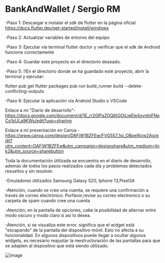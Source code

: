 # BankAndWallet / Sergio RM


-Paso 1: Descargar e instalar el sdk de flutter en la página oficial https://docs.flutter.dev/get-started/install/windows

-Paso 2: Actualizar variables de entorno del equipo 

-Paso 3: Ejecutar vía terminal flutter doctor y verificar que el sdk de Android funcione correctamente

-Paso 4: Guardar este proyecto en el directorio deseado.

-Paso 5: !!En el directorio donde se ha guardado este proyecto, abrir la terminal y ejecutar:

  flutter pub get
  flutter packages pub run build_runner build --delete-conflicting-outputs
  
-Paso 6: Ejecutar la aplicación vía Android Studio o VSCode


Enlace a mi "Diario de desarrollo"- https://docs.google.com/document/d/1E_rr20lPaZOQ6tGOiLleEle4xvntnFNpCo1xULa9KWs/edit?usp=sharing

Enlace a mi presentación en Canva - https://www.canva.com/design/DAFjW1BZFEw/FVG557_1sj_OBpe9jzw2Ag/edit?utm_content=DAFjW1BZFEw&utm_campaign=designshare&utm_medium=link2&utm_source=sharebutton

Toda la documentación útilizada se encuentra en el diario de desarrollo, además de todos los pasos realizados cada día y problemas detectados resueltos y sin resolver.

-Emuladores útilizados Samsung Galaxy S20, Iphone 13,Pixel3A

-Atención, cuando se cree una cuenta, se requiere una confirmación a través de correo electrónico. Porfavor,revise su correo electronico o su carpeta de spam cuando cree una cuenta

-Atención, en la pantalla de opciones, cabe la posibilidad de alternar entre modo oscuro y modo claro si así lo desea. 

-Atención, si se visualiza este error. significa que el widget está "escapando" de la pantalla del dispositivo móvil. Esto no afecta a su funcionalidad. En algunos dispositivos puede llegar a ocultar algunos widgets, es necesario reajustar la reestructuración de las pantallas para que se adapten al dispositivo que está siendo útilizado.

![image](https://user-images.githubusercontent.com/125562863/236401655-6dd24d4a-45d9-454d-9a56-74d4f45e8514.png)
